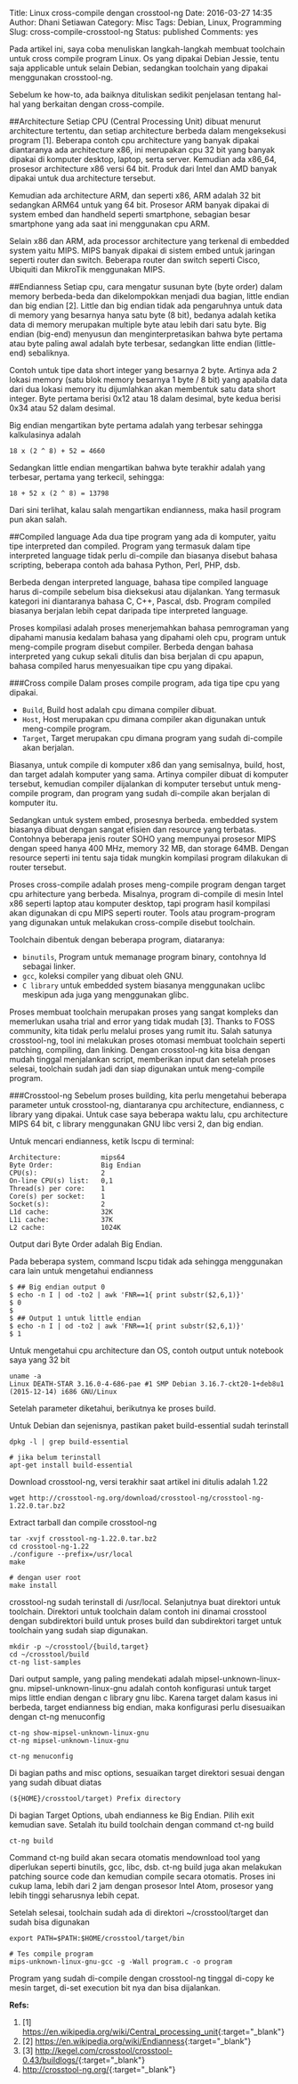 Title: Linux cross-compile dengan crosstool-ng
Date: 2016-03-27 14:35
Author: Dhani Setiawan
Category: Misc
Tags: Debian, Linux, Programming
Slug: cross-compile-crosstool-ng
Status: published
Comments: yes

Pada artikel ini, saya coba menuliskan langkah-langkah membuat toolchain untuk cross compile program Linux. Os yang dipakai Debian Jessie, tentu saja applicable untuk selain Debian, sedangkan toolchain yang dipakai menggunakan crosstool-ng.

Sebelum ke how-to, ada baiknya dituliskan sedikit penjelasan tentang hal-hal yang berkaitan dengan cross-compile.

##Architecture
Setiap CPU (Central Processing Unit) dibuat menurut architecture tertentu, dan setiap architecture berbeda dalam mengeksekusi program [1]. Beberapa contoh cpu architecture yang banyak dipakai diantaranya ada architecture x86, ini merupakan cpu 32 bit yang banyak dipakai di komputer desktop, laptop, serta server. Kemudian ada x86_64, prosesor architecture x86 versi 64 bit. Produk dari Intel dan AMD banyak dipakai untuk dua architecture tersebut.

Kemudian ada architecture ARM, dan seperti x86, ARM adalah 32 bit sedangkan ARM64 untuk yang 64 bit. Prosesor ARM banyak dipakai di system embed dan handheld seperti smartphone, sebagian besar smartphone yang ada saat ini menggunakan cpu ARM.

Selain x86 dan ARM, ada processor architecture yang terkenal di embedded system yaitu MIPS. MIPS banyak dipakai di sistem embed untuk jaringan seperti router dan switch. Beberapa router dan switch seperti Cisco, Ubiquiti dan MikroTik menggunakan MIPS.

##Endianness
Setiap cpu, cara mengatur susunan byte (byte order) dalam memory berbeda-beda dan dikelompokkan menjadi dua bagian, little endian dan big endian [2]. Little dan big endian tidak ada pengaruhnya untuk data di memory yang besarnya hanya satu byte (8 bit), bedanya adalah ketika data di memory merupakan multiple byte atau lebih dari satu byte. Big endian (big-end) menyusun dan menginterpretasikan bahwa byte pertama atau byte paling awal adalah byte terbesar, sedangkan litte endian (little-end) sebaliknya.

Contoh untuk tipe data short integer yang besarnya 2 byte. Artinya ada 2 lokasi memory (satu blok memory besarnya 1 byte / 8 bit) yang apabila data dari dua lokasi memory itu dijumlahkan akan membentuk satu data short integer. Byte pertama berisi 0x12 atau 18 dalam desimal, byte kedua berisi 0x34 atau 52 dalam desimal.

Big endian mengartikan byte pertama adalah yang terbesar sehingga kalkulasinya adalah
    
    18 x (2 ^ 8) + 52 = 4660

Sedangkan little endian mengartikan bahwa byte terakhir adalah yang terbesar, pertama yang terkecil, sehingga:

    18 + 52 x (2 ^ 8) = 13798

Dari sini terlihat, kalau salah mengartikan endianness, maka hasil program pun akan salah.


##Compiled language
Ada dua tipe program yang ada di komputer, yaitu tipe interpreted dan compiled. Program yang termasuk dalam tipe interpreted language tidak perlu di-compile dan biasanya disebut bahasa scripting, beberapa contoh ada bahasa Python, Perl, PHP, dsb.

Berbeda dengan interpreted language, bahasa tipe compiled language harus di-compile sebelum bisa dieksekusi atau dijalankan. Yang termasuk kategori ini diantaranya bahasa C, C++, Pascal, dsb. Program compiled biasanya berjalan lebih cepat daripada tipe interpreted language.

Proses kompilasi adalah proses menerjemahkan bahasa pemrograman yang dipahami manusia kedalam bahasa yang dipahami oleh cpu, program untuk meng-compile program disebut compiler. Berbeda dengan bahasa interpreted yang cukup sekali ditulis dan bisa berjalan di cpu apapun, bahasa compiled harus menyesuaikan tipe cpu yang dipakai.


###Cross compile
Dalam proses compile program, ada tiga tipe cpu yang dipakai.

+ `Build`, Build host adalah cpu dimana compiler dibuat.
+ `Host`, Host merupakan cpu dimana compiler akan digunakan untuk meng-compile program.
+ `Target`, Target merupakan cpu dimana program yang sudah di-compile akan berjalan.

Biasanya, untuk compile di komputer x86 dan yang semisalnya, build, host, dan target adalah komputer yang sama. Artinya compiler dibuat di komputer tersebut, kemudian compiler dijalankan di komputer tersebut untuk meng-compile program, dan program yang sudah di-compile akan berjalan di komputer itu.

Sedangkan untuk system embed, prosesnya berbeda. embedded system biasanya dibuat dengan sangat efisien dan resource yang terbatas. Contohnya beberapa jenis router SOHO yang mempunyai prosesor MIPS dengan speed hanya 400 MHz, memory 32 MB, dan storage 64MB. Dengan resource seperti ini tentu saja tidak mungkin kompilasi program dilakukan di router tersebut.

Proses cross-compile adalah proses meng-compile program dengan target cpu arhitecture yang berbeda. Misalnya, program di-compile di mesin Intel x86 seperti laptop atau komputer desktop, tapi program hasil kompilasi akan digunakan di cpu MIPS seperti router. Tools atau program-program yang digunakan untuk melakukan cross-compile disebut toolchain.

Toolchain dibentuk dengan beberapa program, diataranya:

+ `binutils`, Program untuk memanage program binary, contohnya ld sebagai linker.
+ `gcc`, koleksi compiler yang dibuat oleh GNU.
+ `C library` untuk embedded system biasanya menggunakan uclibc meskipun ada juga yang menggunakan glibc.

Proses membuat toolchain merupakan proses yang sangat kompleks dan memerlukan usaha trial and error yang tidak mudah [3]. Thanks to FOSS community, kita tidak perlu melalui proses yang rumit itu. Salah satunya crosstool-ng, tool ini melakukan proses otomasi membuat toolchain seperti patching, compiling, dan linking. Dengan crosstool-ng kita bisa dengan mudah tinggal menjalankan script, memberikan input dan setelah proses selesai, toolchain sudah jadi dan siap digunakan untuk meng-compile program.


###Crosstool-ng
Sebelum proses building, kita perlu mengetahui beberapa parameter untuk crosstool-ng, diantaranya cpu architecture, endianness, c library yang dipakai. Untuk case saya beberapa waktu lalu, cpu architecture MIPS 64 bit, c library menggunakan GNU libc versi 2, dan big endian.

Untuk mencari endianness, ketik lscpu di terminal:
    
    Architecture:          mips64
    Byte Order:            Big Endian
    CPU(s):                2
    On-line CPU(s) list:   0,1
    Thread(s) per core:    1
    Core(s) per socket:    1
    Socket(s):             2
    L1d cache:             32K
    L1i cache:             37K
    L2 cache:              1024K
    
Output dari Byte Order adalah Big Endian.

Pada beberapa system, command lscpu tidak ada sehingga menggunakan cara lain untuk mengetahui endianness
    
    $ ## Big endian output 0
    $ echo -n I | od -to2 | awk 'FNR==1{ print substr($2,6,1)}'
    $ 0
    $
    $ ## Output 1 untuk little endian
    $ echo -n I | od -to2 | awk 'FNR==1{ print substr($2,6,1)}'
    $ 1

Untuk mengetahui cpu architecture dan OS, contoh output untuk notebook saya yang 32 bit
    
    uname -a
    Linux DEATH-STAR 3.16.0-4-686-pae #1 SMP Debian 3.16.7-ckt20-1+deb8u1 (2015-12-14) i686 GNU/Linux


Setelah parameter diketahui, berikutnya ke proses build.

Untuk Debian dan sejenisnya, pastikan paket build-essential sudah terinstall

    dpkg -l | grep build-essential
    
    # jika belum terinstall
    apt-get install build-essential

Download crosstool-ng, versi terakhir saat artikel ini ditulis adalah 1.22

    wget http://crosstool-ng.org/download/crosstool-ng/crosstool-ng-1.22.0.tar.bz2

Extract tarball dan compile crosstool-ng

    tar -xvjf crosstool-ng-1.22.0.tar.bz2
    cd crosstool-ng-1.22
    ./configure --prefix=/usr/local
    make

    # dengan user root
    make install

crosstool-ng sudah terinstall di /usr/local. Selanjutnya buat direktori untuk toolchain. Direktori untuk toolchain dalam contoh ini dinamai crosstool dengan subdirektori build untuk proses build dan subdirektori target untuk toolchain yang sudah siap digunakan.

    mkdir -p ~/crosstool/{build,target}
    cd ~/crosstool/build
    ct-ng list-samples

Dari output sample, yang paling mendekati adalah mipsel-unknown-linux-gnu. mipsel-unknown-linux-gnu adalah contoh konfigurasi untuk target mips little endian dengan c library gnu libc. Karena target dalam kasus ini berbeda, target endianness big endian, maka konfigurasi perlu disesuaikan dengan ct-ng menuconfig

    ct-ng show-mipsel-unknown-linux-gnu
    ct-ng mipsel-unknown-linux-gnu

    ct-ng menuconfig

Di bagian paths and misc options, sesuaikan target direktori sesuai dengan yang sudah dibuat diatas

    (${HOME}/crosstool/target) Prefix directory

Di bagian Target Options, ubah endianness ke Big Endian. Pilih exit kemudian save. Setalah itu build toolchain dengan command ct-ng build

    ct-ng build

Command ct-ng build akan secara otomatis mendownload tool yang diperlukan seperti binutils, gcc, libc, dsb. ct-ng build juga akan melakukan patching source code dan kemudian compile secara otomatis. Proses ini cukup lama, lebih dari 2 jam dengan prosesor Intel Atom, prosesor yang lebih tinggi seharusnya lebih cepat.

Setelah selesai, toolchain sudah ada di direktori ~/crosstool/target dan sudah bisa digunakan

    export PATH=$PATH:$HOME/crosstool/target/bin

    # Tes compile program
    mips-unknown-linux-gnu-gcc -g -Wall program.c -o program

Program yang sudah di-compile dengan crosstool-ng tinggal di-copy ke mesin target, di-set execution bit nya dan bisa dijalankan.


**Refs:**

1. [1] <https://en.wikipedia.org/wiki/Central_processing_unit>{:target="_blank"}
2. [2] <https://en.wikipedia.org/wiki/Endianness>{:target="_blank"}
3. [3] <http://kegel.com/crosstool/crosstool-0.43/buildlogs/>{:target="_blank"}
4. <http://crosstool-ng.org/>{:target="_blank"}
